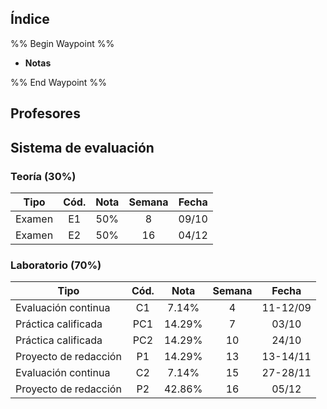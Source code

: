 ## Índice

%% Begin Waypoint %%
- **Notas**

%% End Waypoint %%

## Profesores

## Sistema de evaluación

### Teoría (30%)

| Tipo   | Cód. | Nota | Semana | Fecha |
| ------ | :--: | :--: | :----: | :---: |
| Examen |  E1  | 50%  |   8    | 09/10 |
| Examen |  E2  | 50%  |   16   | 04/12 |

### Laboratorio (70%)

| Tipo                  | Cód. |  Nota  | Semana |  Fecha   |
| --------------------- | :--: | :----: | :----: | :------: |
| Evaluación continua   |  C1  | 7.14%  |   4    | 11-12/09 |
| Práctica calificada   | PC1  | 14.29% |   7    |  03/10   |
| Práctica calificada   | PC2  | 14.29% |   10   |  24/10   |
| Proyecto de redacción |  P1  | 14.29% |   13   | 13-14/11 |
| Evaluación continua   |  C2  | 7.14%  |   15   | 27-28/11 |
| Proyecto de redacción |  P2  | 42.86% |   16   |  05/12   |